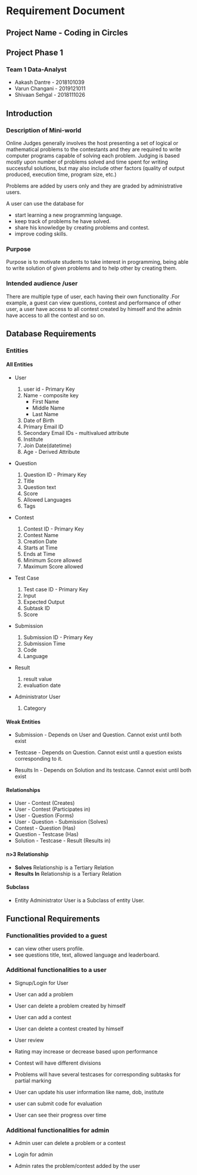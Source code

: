# Requirement Document

## Project Name - Coding in Circles

## Project Phase 1

### Team 1 Data-Analyst
 * Aakash Dantre - 2018101039
 * Varun Changani - 2019121011
 * Shivaan Sehgal - 2018111026
## Introduction

### Description of Mini-world

Online Judges generally involves the host presenting a set of logical or mathematical problems to the contestants and they are required to write computer programs capable of solving each problem. Judging is based mostly upon number of problems solved and time spent for writing successful solutions, but may also include other factors (quality of output produced, execution time, program size, etc.)

Problems are added by users only and they are graded by administrative users.


A user can use the database for
 - start learning a new programming language.
 - keep track of problems he have solved. 
 - share his knowledge by creating problems and contest.
 - improve coding skills.


### Purpose
Purpose is to motivate students to take interest in  programming, being able to write solution of given problems and to help other by creating them.

### Intended audience /user
There are multiple type of user, each having their own functionality .For example, a guest can view questions, contest and performance of other user, a user have access to all contest created by himself and the admin have access to all the contest and so on.

## Database Requirements

### Entities

#### All Entities

- User

  1. user id - Primary Key
  2. Name - composite key
     - First Name
     - Middle Name
     - Last Name
  3. Date of Birth
  4. Primary Email ID
  5. Secondary Email IDs - multivalued attribute
  6. Institute
  7. Join Date(datetime)
  8. Age - Derived Attribute

- Question
  1. Question ID - Primary Key
  2. Title
  3. Question text
  4. Score
  5. Allowed Languages
  6. Tags

- Contest
  1. Contest ID - Primary Key
  2. Contest Name
  3. Creation Date
  4. Starts at Time
  5. Ends at Time
  6. Minimum Score allowed
  7. Maximum Score allowed

- Test Case
  1. Test case ID - Primary Key
  2. Input
  3. Expected Output
  4. Subtask ID
  5. Score
- Submission
  1. Submission ID - Primary Key
  2. Submission Time
  3. Code
  4. Language
- Result
  1. result value
  2. evaluation date
- Administrator User
  1. Category

#### Weak Entities

- Submission - Depends on User and Question. Cannot exist until both exist

- Testcase - Depends on Question. Cannot exist until a question exists corresponding to it.

- Results In - Depends on Solution and its testcase. Cannot exist until both exist

####  Relationships

- User - Contest (Creates)
- User - Contest (Participates in)
- User - Question (Forms)
- User - Question - Submission (Solves)
- Contest - Question (Has)
- Question - Testcase (Has)
- Solution - Testcase - Result (Results in)

#### n>3 Relationship

- **Solves** Relationship is a Tertiary Relation
- **Results In** Relationship is a Tertiary Relation

#### Subclass

- Entity Administrator User is a Subclass of entity User.


## Functional Requirements

### Functionalities provided to a guest
- can view other users profile.
- see questions title, text, allowed language and leaderboard.

### Additional functionalities to a user

- Signup/Login for User

- User can add a problem
  
- User can delete a problem created by himself

- User can add a contest

- User can delete a contest created by himself

- User review

- Rating may increase or decrease based upon performance

- Contest will have different divisions

- Problems will have several testcases for corresponding subtasks for partial marking

- User can update his user information like name, dob, institute

- user can submit code for evaluation

- User can see their progress over time


### Additional functionalities for admin

- Admin user can delete a problem or a contest

- Login for admin

- Admin rates the problem/contest added by the user
